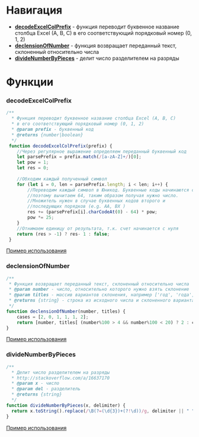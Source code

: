 # Навигация
* **[decodeExcelColPrefix](#decodeexcelcolprefix)** - функция переводит буквенное название столбца Excel (A, B, C) в его соответствующий порядковый номер (0, 1, 2)
* **[declensionOfNumber](#declensionofnumber)** - функция возвращает переданный текст, склоненный относительно числа
* **[divideNumberByPieces](#dividenumberbypieces)** - делит число разделителем на разряды

# Функции
### decodeExcelColPrefix

```javascript
/**
  * Функция переводит буквенное название столбца Excel (A, B, C)
  * в его соответствующий порядковый номер (0, 1, 2)
  * @param prefix - буквенный код
  * @returns {number|boolean}
  */
 function decodeExcelColPrefix(prefix) {
 	//Через регулярное выражение определяем переданный буквенный код
 	let parsePrefix = prefix.match(/[a-zA-Z]+/)[0];
 	let pow = 1;
 	let res = 0;
 
 	//Обходим каждый полученный символ
 	for (let i = 0, len = parsePrefix.length; i < len; i++) {
 		//Переводим каждый символ в Юникод. Буквенные коды начинаются с 65 символа,
 		//поэтому вычитаем 64, таким образом получая нужно число.
 		//Множитель нужен в случае буквенных кодов второго и
 		//последующих порядков (e.g. AA, BX )
 		res += (parsePrefix[i].charCodeAt(0) - 64) * pow;
 		pow *= 25;
 	}
 	//Отнимаем единицу от результата, т.к. счет начинается с нуля
 	return (res > -1) ? res- 1 : false;
 }
 ```
 
 [Пример использования](https://codepen.io/GarikFF/pen/MpBwXx)
 
 ### declensionOfNumber
 
 ```javascript
/**
  * Функция возвращает переданный текст, склоненный относительно числа
  * @param number - число, относительно которого нужно взять склонение
  * @param titles - массив вариантов склонения, например ['год', 'года', 'лет']
  * @returns {string} - строка из исходного числа и склоненного варианта, например - "5 лет"
  */
 function declensionOfNumber(number, titles) {
     cases = [2, 0, 1, 1, 1, 2];
     return [number, titles[ (number%100 > 4 && number%100 < 20) ? 2 : cases[(number%10 < 5) ? number%10 : 5] ]].join(' ');
 }
 ```
 [Пример использования](http://codepen.io/GarikFF/pen/LWBpVW)
 
### divideNumberByPieces
  
```javascript
/**
  * Делит число разделителем на разряды
  * http://stackoverflow.com/a/16637170
  * @param x - число
  * @param del - разделитель
  * @returns {string}
  */
function divideNumberByPieces(x, delimiter) {
  return x.toString().replace(/\B(?=(\d{3})+(?!\d))/g, delimiter || " ");
}
```
 [Пример использования](http://codepen.io/GarikFF/pen/QpBaBd)
 
